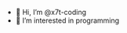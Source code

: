 - 👋 Hi, I’m @x7t-coding
- 👀 I’m interested in programming

<!---
x7t-coding/x7t-coding is a ✨ special ✨ repository because its `README.md` (this file) appears on your GitHub profile.
You can click the Preview link to take a look at your changes.
--->
